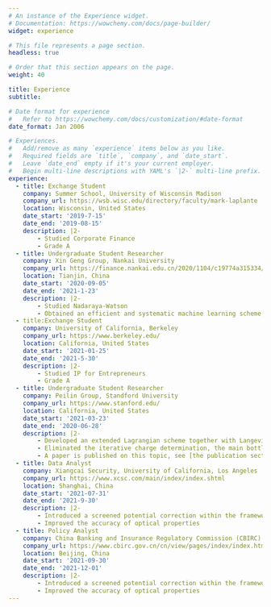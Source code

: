 ```yaml
---
# An instance of the Experience widget.
# Documentation: https://wowchemy.com/docs/page-builder/
widget: experience

# This file represents a page section.
headless: true

# Order that this section appears on the page.
weight: 40

title: Experience
subtitle:

# Date format for experience
#   Refer to https://wowchemy.com/docs/customization/#date-format
date_format: Jan 2006

# Experiences.
#   Add/remove as many `experience` items below as you like.
#   Required fields are `title`, `company`, and `date_start`.
#   Leave `date_end` empty if it's your current employer.
#   Begin multi-line descriptions with YAML's `|2-` multi-line prefix.
experience:
  - title: Exchange Student
    company: Summer School, University of Wisconsin Madison
    company_url: https://wsb.wisc.edu/directory/faculty/mark-laplante
    location: Wisconsin, United States
    date_start: '2019-7-15'
    date_end: '2019-08-15'
    description: |2-
        - Studied Corporate Finance
        - Grade A
  - title: Undergraduate Student Researcher
    company: Xin Geng Group, Nankai University
    company_url: https://finance.nankai.edu.cn/2020/1104/c19774a315334/page.htm
    location: Tianjin, China
    date_start: '2020-09-05'
    date_end: '2021-1-23'
    description: |2-
        - Studied Nadaraya-Watson 
        - Obtained an efficient and systematic machine learning scheme, outperforming force-mapping schemes
  - title:Exchange Student
    company: University of California, Berkeley
    company_url: https://www.berkeley.edu/
    location: California, United States
    date_start: '2021-01-25'
    date_end: '2021-5-30'
    description: |2-
        - Studied IP for Entrepreneurs
        - Grade A
  - title: Undergraduate Student Researcher
    company: Peilin Group, Standford University
    company_url: https://www.stanford.edu/
    location: California, United States
    date_start: '2021-03-23'
    date_end: '2020-06-28'
    description: |2-
        - Developed an extended Lagrangian scheme together with Langevin thermostat for fluctuating charges
        - Eliminated the iterative charge determination, the main bottleneck in reactive force fields like ReaxFF, and accurately reproduced statistic and dynamic properties
        - A paper is published on this topic, see [the publication section](#publications).
  - title: Data Analyst
    company: Xiangcai Security, University of California, Los Angeles
    company_url: https://www.xcsc.com/main/index/index.shtml
    location: Shanghai, China
    date_start: '2021-07-31'
    date_end: '2021-9-30'
    description: |2-
        - Introduced a screened potential correction within the framework of time-dependent Bethe-Salpeter equation
        - Improved the accuracy of optical properties
  - title: Policy Analyst
    company: China Banking and Insurance Regulatory Commission (CBIRC)
    company_url: https://www.cbirc.gov.cn/cn/view/pages/index/index.html
    location: Beijing, China
    date_start: '2021-09-30'
    date_end: '2021-12-01'
    description: |2-
        - Introduced a screened potential correction within the framework of time-dependent Bethe-Salpeter equation
        - Improved the accuracy of optical properties
---
```

